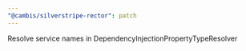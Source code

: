 ```yaml
---
"@cambis/silverstripe-rector": patch
---
```


Resolve service names in DependencyInjectionPropertyTypeResolver

